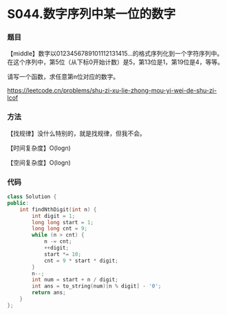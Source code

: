 # S044.数字序列中某一位的数字

### 题目

【middle】数字以0123456789101112131415…的格式序列化到一个字符序列中。在这个序列中，第5位（从下标0开始计数）是5，第13位是1，第19位是4，等等。

请写一个函数，求任意第n位对应的数字。

<https://leetcode.cn/problems/shu-zi-xu-lie-zhong-mou-yi-wei-de-shu-zi-lcof>

### 方法

【找规律】没什么特别的，就是找规律，但我不会。

【时间复杂度】O(logn)

【空间复杂度】O(logn)

### 代码

```cpp
class Solution {
public:
    int findNthDigit(int n) {
        int digit = 1;
        long long start = 1;
        long long cnt = 9; 
        while (n > cnt) {
            n -= cnt;
            ++digit;
            start *= 10;
            cnt = 9 * start * digit;
        }
        n--;
        int num = start + n / digit;
        int ans = to_string(num)[n % digit] - '0';
        return ans;
    }
};
```

